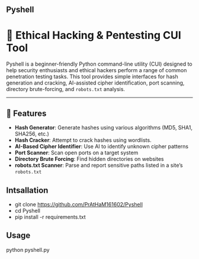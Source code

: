 ## Pyshell
# 🔐 Ethical Hacking & Pentesting CUI Tool

Pyshell is a beginner-friendly Python command-line utility (CUI) designed to help security enthusiasts and ethical hackers perform a range of common penetration testing tasks. This tool provides simple interfaces for hash generation and cracking, AI-assisted cipher identification, port scanning, directory brute-forcing, and `robots.txt` analysis.

---

## 🚀 Features

- **Hash Generator**: Generate hashes using various algorithms (MD5, SHA1, SHA256, etc.)
- **Hash Cracker**: Attempt to crack hashes using wordlists.
- **AI-Based Cipher Identifier**: Use AI to identify unknown cipher patterns
- **Port Scanner**: Scan open ports on a target system
- **Directory Brute Forcing**: Find hidden directories on websites
- **robots.txt Scanner**: Parse and report sensitive paths listed in a site’s `robots.txt`


## Intsallation
- git clone https://github.com/PrAtHaM161602/Pyshell
- cd Pyshell
- pip install -r requirements.txt

## Usage
python pyshell.py

